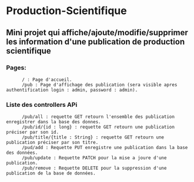 # Production-Scientifique

## Mini projet qui affiche/ajoute/modifie/supprimer les information d'une publication de production scientifique

### Pages:
          / : Page d'accueil.
          /pub : Page d'affichage des publication (sera visible apres authentification login : admin, password : admin).
          
### Liste des controllers APi
          /pub/all : requette GET retourn l'ensemble des publication enregistrer dans la base des donnes.
          /pub/id/{id : long} : requette GET retourn une publication préciser par son id.
          /pub/title/{title : String} : requette GET retourn une publication préciser par son titre.
          /pud/add : Requette PUT enregistre une publication dans la base des données.
          /pub/update : Requette PATCH pour la mise a joure d'une publication.
          /pub/remove : Requette DELETE pour la suppression d'une publication de la base de données.
